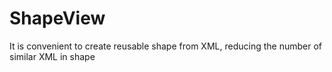 # ShapeView
It is convenient to create reusable shape from XML, reducing the number of similar XML in shape
